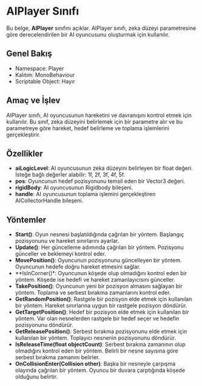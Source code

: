 
# AIPlayer Sınıfı
Bu belge, **AIPlayer** sınıfını açıklar. AIPlayer sınıfı, zeka düzeyi parametresine göre derecelendirilen bir AI oyuncusunu oluşturmak için kullanılır.

## Genel Bakış
* Namespace: Player
* Kalıtım: MonoBehaviour
* Scriptable Object: Hayır

## Amaç ve İşlev
AIPlayer sınıfı, AI oyuncusunun hareketini ve davranışını kontrol etmek için kullanılır. Bu sınıf, zeka düzeyini belirlemek için bir parametre alır ve bu parametreye göre hareket, hedef belirleme ve toplama işlemlerini gerçekleştirir.

## Özellikler
* **aiLogicLevel**: AI oyuncusunun zeka düzeyini belirleyen bir float değeri. İsteğe bağlı değerler alabilir: 1f, 2f, 3f, 4f, 5f.
* **pos**: Oyuncunun hedef pozisyonunu temsil eden bir Vector3 değeri.
* **rigidBody**: AI oyuncusunun Rigidbody bileşeni.
* **handle**: AI oyuncusunun toplama işlemini gerçekleştiren AICollectorHandle bileşeni.


##  Yöntemler
* **Start()**: Oyun nesnesi başlatıldığında çağrılan bir yöntem. Başlangıç pozisyonunu ve hareket sınırlarını ayarlar.
* **Update()**: Her güncelleme adımında çağrılan bir yöntem. Pozisyonu günceller ve beklemeyi kontrol eder.
* **MovePosition()**: Oyuncunun pozisyonunu güncelleyen bir yöntem. Oyuncunun hedefe doğru hareket etmesini sağlar.
* **IsInCorner()*: Oyuncunun köşede olup olmadığını kontrol eden bir yöntem. Köşede ise hedefi ve hareket zamanlayıcısını günceller.
* **TakePosition()**: Oyuncunun yeni bir pozisyon almasını sağlayan bir yöntem. Toplama ve serbest bırakma zamanlarını kontrol eder.
* **GetRandomPosition()**: Rastgele bir pozisyon elde etmek için kullanılan bir yöntem. Hareket sınırlarına uygun bir rastgele pozisyon döndürür.
* **GetTargetPosition()**: Hedef bir pozisyon elde etmek için kullanılan bir yöntem. Var olan nesnelerden rastgele bir hedef seçer ve hedefin pozisyonunu döndürür.
* **GetReleasePosition()**: Serbest bırakma pozisyonunu elde etmek için kullanılan bir yöntem. Toplayıcı nesnenin pozisyonunu döndürür.
* **IsReleaseTime(float objectCount)**: Serbest bırakma zamanının olup olmadığını kontrol eden bir yöntem. Belirli bir nesne sayısına göre serbest bırakma zamanını belirler.
* **OnCollisionEnter(Collision other)**: Başka bir nesneyle çarpışma olayında çağrılan bir yöntem. Oyuncu bir duvara çarptığında köşede olduğunu belirtir.